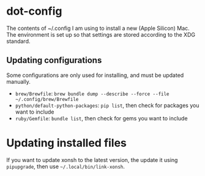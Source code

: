 # dot-config

The contents of ~/.config I am using to install a new (Apple Silicon) Mac.
The environment is set up so that settings are stored according to the XDG
standard.

## Updating configurations

Some configurations are only used for installing, and must be updated manually.

* `brew/Brewfile`: `brew bundle dump --describe --force --file ~/.config/brew/Brewfile`
* `python/default-python-packages`: `pip list`, then check for packages you want to include
* `ruby/Gemfile`: `bundle list`, then check for gems you want to include

# Updating installed files

If you want to update xonsh to the latest version, the update it using `pipupgrade`, then use `~/.local/bin/link-xonsh`.